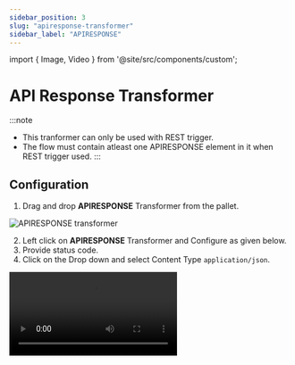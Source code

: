 ```yaml
---
sidebar_position: 3
slug: "apiresponse-transformer"
sidebar_label: "APIRESPONSE"
---
```


import { Image, Video } from '@site/src/components/custom';

# API Response Transformer

:::note
- This tranformer can only be used with REST trigger.
- The flow must contain atleast one APIRESPONSE element in it when REST trigger used. 
:::

## Configuration

1. Drag and drop **APIRESPONSE** Transformer from the pallet.

<Image src="/img/Core Development/Transformer/APIresponse/element.png" alt="APIRESPONSE transformer" />

2. Left click on **APIRESPONSE** Transformer and Configure as given below.
3. Provide status code.
4. Click on the Drop down and select Content Type `application/json`.

<Video src="/img/Core Development/Transformer/APIresponse/intro.mp4" type="video/mp4" />

## Mapping Types

<table>
    <thead>
        <tr>
            <th>Fields</th>
            <th>Description</th>
        </tr>
    </thead>
    <tbody>
        <tr>
            <td>GEN</td>
            <td>Get one field from the input and mapped in another field of output</td>
        </tr>
        <tr>
            <td>TRANS</td>
            <td>Transforms the input value with the help of inline transformation functions</td>
        </tr>
        <tr>
            <td>CN</td>
            <td>Mapped the input as it is in output body</td>
        </tr>
        <tr>
            <td>OBJ</td>
            <td>Creates a object with target name as key</td>
        </tr>
        <tr>
            <td>AR</td>
            <td>Mapped the input into an array</td>
        </tr>
    </tbody>
</table>

### 1. TRANS

1. From Dropdown select **TRANS** - Transforms the Input value with the help of inline transformation functions.
2. Click on the add button. You will see Inline functions, click on + icon.
3. Select `Utils` and `Constant` from dropdown. Add Parameters as *Hello world* and Save.
4. The configuration of the APIRESPONSE Transformer appears as follows:

<Video src="/img/Core Development/Transformer/APIresponse/TRANS.mp4" type="video/mp4" />

- **Target** - In target write Status and you will find Key as below
- **Key** - Utils.constant(Hello world)

### 2. CN

From Dropdown select **CN** - Mapped the input as it is in output body.

<Image src="/img/Core Development/Transformer/APIresponse/CN.png" alt="Constant mapping" />

### 3. AR

From Dropdown select **AR** - Mapped the input into an array.

<Image src="/img/Core Development/Transformer/APIresponse/AR.png" alt="Array mapping" />

### 4. GEN

From Dropdown select **GEN** - Get one field from the input and mapped in another field of output.

<Image src="/img/Core Development/Transformer/APIresponse/GEN.png" alt="Key & value pair mapping" />

### 5. OBJ

From Dropdown select **OBJ** - Creates a object with target name as key. 

<Image src="/img/Core Development/Transformer/APIresponse/OBJ.png" alt="Object mapping" />

## Mapping view

View response structure side by side as you create mapping.

:::note
    - The mapping view only shows `JSON`.
    - It does not shows the response structure for other types like `XML`.
:::

<Video src="/img/Core Development/Transformer/APIresponse/jsonView.mp4" type="video/mp4" />
